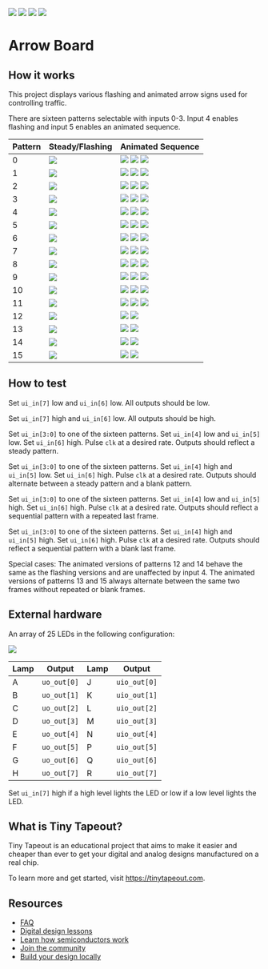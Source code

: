 ![](../../workflows/gds/badge.svg) ![](../../workflows/docs/badge.svg) ![](../../workflows/test/badge.svg) ![](../../workflows/fpga/badge.svg)

# Arrow Board

## How it works

This project displays various flashing and animated arrow signs used for controlling traffic.

There are sixteen patterns selectable with inputs 0-3. Input 4 enables flashing and input 5 enables an animated sequence.

| Pattern | Steady/Flashing     | Animated Sequence                                           |
| ------- | ------------------- | ----------------------------------------------------------- |
| 0       | ![](docs/p20FD.svg) | ![](docs/p0060.svg) ![](docs/p0078.svg) ![](docs/p20FD.svg) |
| 1       | ![](docs/p905F.svg) | ![](docs/p0003.svg) ![](docs/p000F.svg) ![](docs/p905F.svg) |
| 2       | ![](docs/p20FD.svg) | ![](docs/p0060.svg) ![](docs/p007C.svg) ![](docs/p20FD.svg) |
| 3       | ![](docs/p905F.svg) | ![](docs/p0003.svg) ![](docs/p001F.svg) ![](docs/p905F.svg) |
| 4       | ![](docs/p20FD.svg) | ![](docs/p0070.svg) ![](docs/p007C.svg) ![](docs/p20FD.svg) |
| 5       | ![](docs/p905F.svg) | ![](docs/p0007.svg) ![](docs/p001F.svg) ![](docs/p905F.svg) |
| 6       | ![](docs/p20FD.svg) | ![](docs/p8870.svg) ![](docs/p4274.svg) ![](docs/p20FD.svg) |
| 7       | ![](docs/p905F.svg) | ![](docs/p2107.svg) ![](docs/p4417.svg) ![](docs/p905F.svg) |
| 8       | ![](docs/pEAFF.svg) | ![](docs/p8870.svg) ![](docs/pCA7C.svg) ![](docs/pEAFF.svg) |
| 9       | ![](docs/pF57F.svg) | ![](docs/p2107.svg) ![](docs/p651F.svg) ![](docs/pF57F.svg) |
| 10      | ![](docs/pEA95.svg) | ![](docs/p8810.svg) ![](docs/pCA14.svg) ![](docs/pEA95.svg) |
| 11      | ![](docs/pF554.svg) | ![](docs/p2104.svg) ![](docs/p6514.svg) ![](docs/pF554.svg) |
| 12      | ![](docs/pB0DD.svg) | ![](docs/pB0DD.svg) ![](docs/p0000.svg)                     |
| 13      | ![](docs/pA000.svg) | ![](docs/p2000.svg) ![](docs/p8000.svg)                     |
| 14      | ![](docs/p007F.svg) | ![](docs/p007F.svg) ![](docs/p0000.svg)                     |
| 15      | ![](docs/pB9D5.svg) | ![](docs/p2185.svg) ![](docs/p9850.svg)                     |

## How to test

Set `ui_in[7]` low and `ui_in[6]` low. All outputs should be low.

Set `ui_in[7]` high and `ui_in[6]` low. All outputs should be high.

Set `ui_in[3:0]` to one of the sixteen patterns. Set `ui_in[4]` low and `ui_in[5]` low. Set `ui_in[6]` high. Pulse `clk` at a desired rate. Outputs should reflect a steady pattern.

Set `ui_in[3:0]` to one of the sixteen patterns. Set `ui_in[4]` high and `ui_in[5]` low. Set `ui_in[6]` high. Pulse `clk` at a desired rate. Outputs should alternate between a steady pattern and a blank pattern.

Set `ui_in[3:0]` to one of the sixteen patterns. Set `ui_in[4]` low and `ui_in[5]` high. Set `ui_in[6]` high. Pulse `clk` at a desired rate. Outputs should reflect a sequential pattern with a repeated last frame.

Set `ui_in[3:0]` to one of the sixteen patterns. Set `ui_in[4]` high and `ui_in[5]` high. Set `ui_in[6]` high. Pulse `clk` at a desired rate. Outputs should reflect a sequential pattern with a blank last frame.

Special cases: The animated versions of patterns 12 and 14 behave the same as the flashing versions and are unaffected by input 4. The animated versions of patterns 13 and 15 always alternate between the same two frames without repeated or blank frames.

## External hardware

An array of 25 LEDs in the following configuration:

![](docs/arrowboard-rd.svg)

| Lamp | Output       | Lamp | Output       |
| ---- | ------------ | ---- | ------------ |
| A    | `uo_out[0]`  | J    | `uio_out[0]` |
| B    | `uo_out[1]`  | K    | `uio_out[1]` |
| C    | `uo_out[2]`  | L    | `uio_out[2]` |
| D    | `uo_out[3]`  | M    | `uio_out[3]` |
| E    | `uo_out[4]`  | N    | `uio_out[4]` |
| F    | `uo_out[5]`  | P    | `uio_out[5]` |
| G    | `uo_out[6]`  | Q    | `uio_out[6]` |
| H    | `uo_out[7]`  | R    | `uio_out[7]` |

Set `ui_in[7]` high if a high level lights the LED or low if a low level lights the LED.

## What is Tiny Tapeout?

Tiny Tapeout is an educational project that aims to make it easier and cheaper than ever to get your digital and analog designs manufactured on a real chip.

To learn more and get started, visit https://tinytapeout.com.

## Resources

- [FAQ](https://tinytapeout.com/faq/)
- [Digital design lessons](https://tinytapeout.com/digital_design/)
- [Learn how semiconductors work](https://tinytapeout.com/siliwiz/)
- [Join the community](https://tinytapeout.com/discord)
- [Build your design locally](https://www.tinytapeout.com/guides/local-hardening/)
